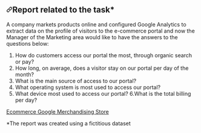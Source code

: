 <h2 data-sourcepos="7:1-7:30" dir="auto"><a id="user-content-article-related-to-the-task" class="anchor" aria-hidden="true" href="#article-related-to-the-task"><svg class="octicon octicon-link" viewBox="0 0 16 16" version="1.1" width="16" height="16" aria-hidden="true"><path fill-rule="evenodd" d="M7.775 3.275a.75.75 0 001.06 1.06l1.25-1.25a2 2 0 112.83 2.83l-2.5 2.5a2 2 0 01-2.83 0 .75.75 0 00-1.06 1.06 3.5 3.5 0 004.95 0l2.5-2.5a3.5 3.5 0 00-4.95-4.95l-1.25 1.25zm-4.69 9.64a2 2 0 010-2.83l2.5-2.5a2 2 0 012.83 0 .75.75 0 001.06-1.06 3.5 3.5 0 00-4.95 0l-2.5 2.5a3.5 3.5 0 004.95 4.95l1.25-1.25a.75.75 0 00-1.06-1.06l-1.25 1.25a2 2 0 01-2.83 0z"></path></svg></a>Report related to the task*</h2>

A company markets products online and configured Google Analytics to extract data on the profile of visitors to the e-commerce portal and now the Manager of the Marketing area would like to have the answers to the questions below:

1. How do customers access our portal the most, through organic search or pay? 
2. How long, on average, does a visitor stay on our portal per day of the month? 
3. What is the main source of access to our portal? 
4. What operating system is most used to access our portal? 
5. What device most used to access our portal? 6.What is the total billing per day?

<p data-sourcepos="9:1-9:189" dir="auto"><a href="https://app.powerbi.com/view?r=eyJrIjoiYjBiM2VjNWItYWRiYi00NzQ5LTgzMDQtMzc1OGE4NTRmNjIwIiwidCI6IjM1ODAxOWMyLWZmMWQtNGRlOC04MDBlLTk2YTRkMzgwNzMwYyIsImMiOjl9" rel="nofollow">Ecommerce Google Merchandising Store</a></p>





*The report was created using a fictitious dataset
